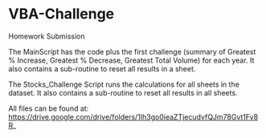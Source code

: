 # VBA-Challenge
Homework Submission

The MainScript has the code plus the first challenge (summary of Greatest % Increase, Greatest % Decrease, Greatest Total Volume)
for each year. It also contains a sub-routine to reset all results in a sheet.

The Stocks_Challenge Script runs the calculations for all sheets in the dataset. It also contains a sub-routine to reset all results in all sheets.

All files can be found at: https://drive.google.com/drive/folders/1Ih3go0ieaZTjecudvfQJm78Gvt1Fv8R_
